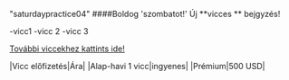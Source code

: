 "saturdaypractice04"
####Boldog 'szombatot!'
Új **vicces ** bejgyzés!

-vicc1
-vicc 2
-vicc 3

[További viccekhez kattints ide!](hhps.//....)

|Vicc előfizetés|Ára|
|Alap-havi 1 vicc|ingyenes|
|Prémium|500 USD|